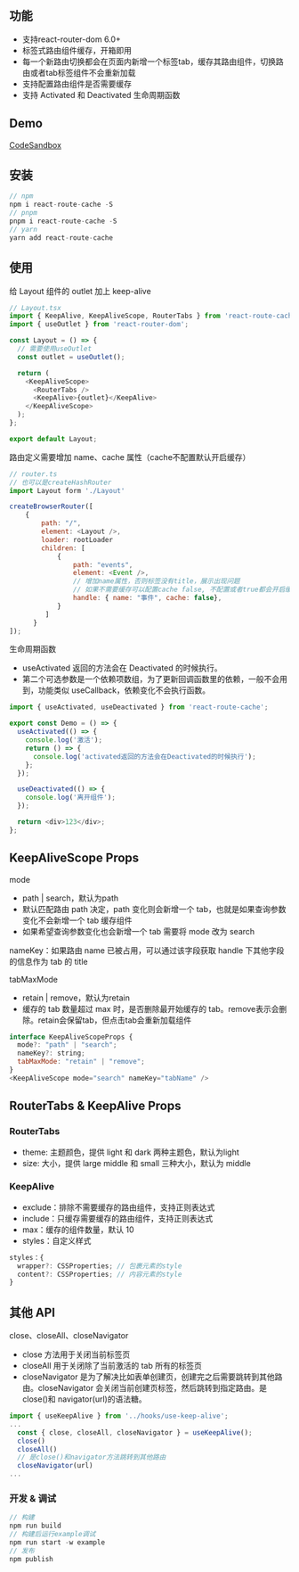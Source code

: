 ## 功能

- 支持react-router-dom 6.0+
- 标签式路由组件缓存，开箱即用
- 每一个新路由切换都会在页面内新增一个标签tab，缓存其路由组件，切换路由或者tab标签组件不会重新加载
- 支持配置路由组件是否需要缓存
- 支持 Activated 和 Deactivated 生命周期函数

## Demo

[CodeSandbox](https://codesandbox.io/p/sandbox/react-route-cache-demo-nc2xwy)

## 安装

```js
// npm
npm i react-route-cache -S
// pnpm
pnpm i react-route-cache -S
// yarn
yarn add react-route-cache
```

## 使用

给 Layout 组件的 outlet 加上 keep-alive

```js
// Layout.tsx
import { KeepAlive, KeepAliveScope, RouterTabs } from 'react-route-cache';
import { useOutlet } from 'react-router-dom';

const Layout = () => {
  // 需要使用useOutlet
  const outlet = useOutlet();

  return (
    <KeepAliveScope>
      <RouterTabs />
      <KeepAlive>{outlet}</KeepAlive>
    </KeepAliveScope>
  );
};

export default Layout;
```

路由定义需要增加 name、cache 属性（cache不配置默认开启缓存）

```js
// router.ts
// 也可以是createHashRouter
import Layout form './Layout'

createBrowserRouter([
    {
        path: "/",
        element: <Layout />,
        loader: rootLoader
        children: [
            {
                path: "events",
                element: <Event />,
                // 增加name属性，否则标签没有title，展示出现问题
                // 如果不需要缓存可以配置cache false, 不配置或者true都会开启缓存
                handle: { name: "事件", cache: false},
            }
         ]
      }
]);
```

生命周期函数

- useActivated 返回的方法会在 Deactivated 的时候执行。
- 第二个可选参数是一个依赖项数组，为了更新回调函数里的依赖，一般不会用到，功能类似 useCallback，依赖变化不会执行函数。

```js
import { useActivated, useDeactivated } from 'react-route-cache';

export const Demo = () => {
  useActivated(() => {
    console.log('激活');
    return () => {
      console.log('activated返回的方法会在Deactivated的时候执行');
    };
  });

  useDeactivated(() => {
    console.log('离开组件');
  });

  return <div>123</div>;
};
```

## KeepAliveScope Props

mode

- path | search，默认为path
- 默认匹配路由 path 决定，path 变化则会新增一个 tab，也就是如果查询参数变化不会新增一个 tab 缓存组件
- 如果希望查询参数变化也会新增一个 tab 需要将 mode 改为 search

nameKey：如果路由 name 已被占用，可以通过该字段获取 handle 下其他字段的信息作为 tab 的 title

tabMaxMode

- retain | remove，默认为retain
- 缓存的 tab 数量超过 max 时，是否删除最开始缓存的 tab。remove表示会删除。retain会保留tab，但点击tab会重新加载组件

```js
interface KeepAliveScopeProps {
  mode?: "path" | "search";
  nameKey?: string;
  tabMaxMode: "retain" | "remove";
}
<KeepAliveScope mode="search" nameKey="tabName" />
```

## RouterTabs & KeepAlive Props

### RouterTabs

- theme: 主题颜色，提供 light 和 dark 两种主题色，默认为light
- size: 大小，提供 large middle 和 small 三种大小，默认为 middle

### KeepAlive

- exclude：排除不需要缓存的路由组件，支持正则表达式
- include：只缓存需要缓存的路由组件，支持正则表达式
- max：缓存的组件数量，默认 10
- styles：自定义样式

```javascript
styles：{
  wrapper?: CSSProperties; // 包裹元素的style
  content?: CSSProperties; // 内容元素的style
}
```

## 其他 API

close、closeAll、closeNavigator

- close 方法用于关闭当前标签页
- closeAll 用于关闭除了当前激活的 tab 所有的标签页
- closeNavigator 是为了解决比如表单创建页，创建完之后需要跳转到其他路由。closeNavigator 会关闭当前创建页标签，然后跳转到指定路由。是 close()和 navigator(url)的语法糖。

```js
import { useKeepAlive } from '../hooks/use-keep-alive';
...
  const { close, closeAll, closeNavigator } = useKeepAlive();
  close()
  closeAll()
  // 是close()和navigator方法跳转到其他路由
  closeNavigator(url)
...
```

### 开发 & 调试

```js
// 构建
npm run build
// 构建后运行example调试
npm run start -w example
// 发布
npm publish
```
